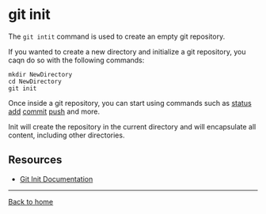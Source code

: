 # git init

The `git intit` command is used to create an empty git repository.

If you wanted to create a new directory and initialize a git repository, you caqn do so with the following commands:

```
mkdir NewDirectory
cd NewDirectory
git init
```

Once inside a git repository, you can start using commands such as
[status](./Status.md)
[add](./Add.md)
[commit](./Commit.md)
[push](./Push.md)
and more.

Init will create the repository in the current directory and will encapsulate all content, including other directories.

## Resources

- [Git Init Documentation](https://git-scm.com/docs/git-init)

---

[Back to home](../README.md)

